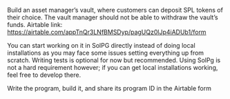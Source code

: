 Build an asset manager’s vault, where customers can deposit SPL tokens of their choice. The vault manager should not be able to withdraw the vault’s funds.
Airtable link: https://airtable.com/appTnQr3LNfBMSDyp/pagUQz0lJp4iADUb1/form

You can start working on it in SolPG directly instead of doing local installations as you may face some issues setting everything up from scratch. Writing tests is optional for now but recommended. Using SolPg is not a hard requirement however; if you can get local installations working, feel free to develop there.

Write the program, build it, and share its program ID in the Airtable form